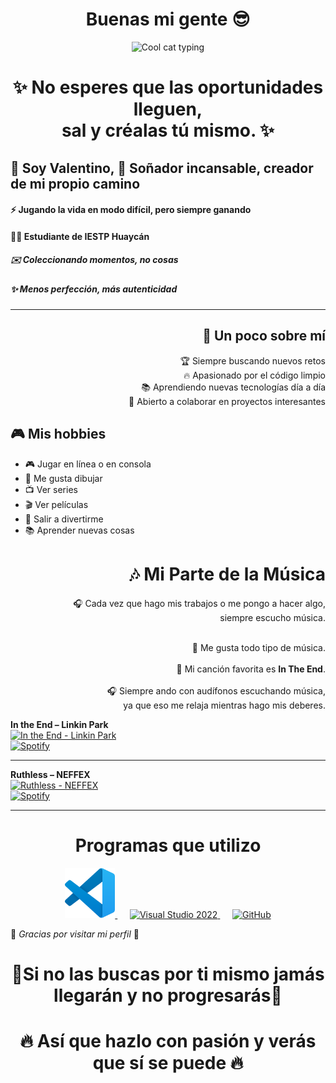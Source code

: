 <h1 align="center">Buenas mi gente 😎</h1>


<p align="center">
  <img src="https://media.giphy.com/media/JIX9t2j0ZTN9S/giphy.gif" alt="Cool cat typing" width="400"/>
</p>
<h1 align="center">
  ✨ <b>No esperes que las oportunidades lleguen,<br>sal y créalas tú mismo.</b> ✨
</h1>



 ## 🚀 Soy Valentino, 🌟 Soñador incansable, creador de mi propio camino   
#### ⚡ Jugando la vida en modo difícil, pero siempre ganando
#### 👨‍🎓 Estudiante de IESTP Huaycán  
##### ✉️ Coleccionando momentos, no cosas 
##### ✨ Menos perfección, más autenticidad
 

---


<h2 align="right">🎯 Un poco sobre mí</h2>

<p align="right">
  🏆 Siempre buscando nuevos retos <br>
  🔥 Apasionado por el código limpio <br>
  📚 Aprendiendo nuevas tecnologías día a día <br>
  🤝 Abierto a colaborar en proyectos interesantes
</p>



## 🎮 Mis hobbies  

- 🎮 Jugar en línea o en consola  
- 🎨 Me gusta dibujar  
- 📺 Ver series  
- 🎬 Ver películas  
- 🎉 Salir a divertirme  
- 📚 Aprender nuevas cosas

<div align="right">

<h1>🎶 Mi Parte de la Música</h1>

🎧 Cada vez que hago mis trabajos o me pongo a hacer algo,  
siempre escucho música. <br><br>

🎼 Me gusta todo tipo de música. <br>  
🎵 Mi canción favorita es <strong>In The End</strong>. <br>  
🎧 Siempre ando con audífonos escuchando música,  
ya que eso me relaja mientras hago mis deberes.  

</div>


**In the End – Linkin Park**  
[![In the End - Linkin Park](https://img.shields.io/badge/Now_Playing-In_the_End_🎶-red?style=for-the-badge&logo=youtubemusic)](https://music.youtube.com/watch?v=eVTXPUF4Oz4)  
[![Spotify](https://novatorem.vercel.app/api/spotify)](https://music.youtube.com/watch?v=eVTXPUF4Oz4)

---

**Ruthless – NEFFEX**  
[![Ruthless - NEFFEX](https://img.shields.io/badge/Now_Playing-Ruthless_🎶-red?style=for-the-badge&logo=youtubemusic)](https://music.youtube.com/watch?v=FcsCDc7VY3s)  
[![Spotify](https://novatorem.vercel.app/api/spotify)](https://music.youtube.com/watch?v=FcsCDc7VY3s)































---
<h1 align="center">Programas que utilizo</h1>

<p align="center">
  <a href="https://code.visualstudio.com/">
    <img src="https://raw.githubusercontent.com/devicons/devicon/master/icons/vscode/vscode-original.svg" 
         alt="VS Code" width="80" height="80">
  </a>
  &nbsp;&nbsp;&nbsp;&nbsp;
  <a href="https://visualstudio.microsoft.com/">
    <img src="https://cdn.jsdelivr.net/gh/devicons/devicon/icons/visualstudio/visualstudio-plain.svg" 
         alt="Visual Studio 2022" width="80" height="80">
  </a>
  &nbsp;&nbsp;&nbsp;&nbsp;
  <a href="https://github.com/">
    <img src="https://cdn.jsdelivr.net/gh/devicons/devicon/icons/github/github-original.svg" 
         alt="GitHub" width="80" height="80">
  </a>
</p>







🎉 *Gracias por visitar mi perfil* 🚀 
<h1 align="center">
  🚀<b>Si no las buscas por ti mismo jamás llegarán y no progresarás</b>🚀
</h1>

<h1 align="center">
  🔥 <b>Así que hazlo con pasión y verás que sí se puede</b> 🔥
</h1>







